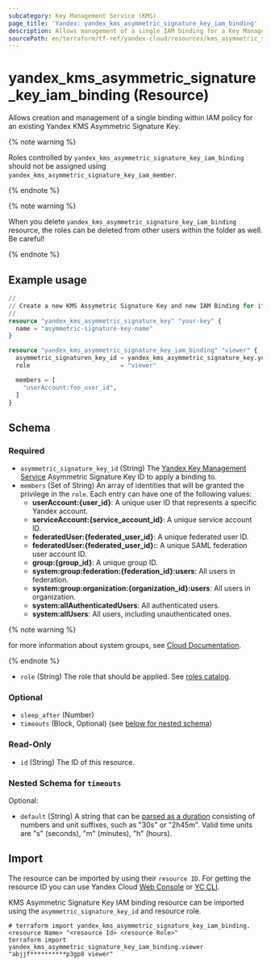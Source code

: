 ```yaml
---
subcategory: Key Management Service (KMS)
page_title: 'Yandex: yandex_kms_asymmetric_signature_key_iam_binding'
description: Allows management of a single IAM binding for a Key Management Service.
sourcePath: en/terraform/tf-ref/yandex-cloud/resources/kms_asymmetric_signature_key_iam_binding.md
---
```


# yandex_kms_asymmetric_signature_key_iam_binding (Resource)

Allows creation and management of a single binding within IAM policy for an existing Yandex KMS Asymmetric Signature Key.

{% note warning %}

Roles controlled by `yandex_kms_asymmetric_signature_key_iam_binding` should not be assigned using `yandex_kms_asymmetric_signature_key_iam_member`.

{% endnote %}


{% note warning %}

When you delete `yandex_kms_asymmetric_signature_key_iam_binding` resource, the roles can be deleted from other users within the folder as well. Be careful!

{% endnote %}


## Example usage

```terraform
//
// Create a new KMS Assymetric Signature Key and new IAM Binding for it.
//
resource "yandex_kms_asymmetric_signature_key" "your-key" {
  name = "asymmetric-signature-key-name"
}

resource "yandex_kms_asymmetric_signature_key_iam_binding" "viewer" {
  asymmetric_signaturen_key_id = yandex_kms_asymmetric_signature_key.your-key.id
  role                         = "viewer"

  members = [
    "userAccount:foo_user_id",
  ]
}
```

<!-- schema generated by tfplugindocs -->
## Schema

### Required

- `asymmetric_signature_key_id` (String) The [Yandex Key Management Service](https://yandex.cloud/docs/kms/) Asymmetric Signature Key ID to apply a binding to.
- `members` (Set of String) An array of identities that will be granted the privilege in the `role`. Each entry can have one of the following values:
  * **userAccount:{user_id}**: A unique user ID that represents a specific Yandex account.
  * **serviceAccount:{service_account_id}**: A unique service account ID.
  * **federatedUser:{federated_user_id}**: A unique federated user ID.
  * **federatedUser:{federated_user_id}:**: A unique SAML federation user account ID.
  * **group:{group_id}**: A unique group ID.
  * **system:group:federation:{federation_id}:users**: All users in federation.
  * **system:group:organization:{organization_id}:users**: All users in organization.
  * **system:allAuthenticatedUsers**: All authenticated users.
  * **system:allUsers**: All users, including unauthenticated ones.

{% note warning %}

for more information about system groups, see [Cloud Documentation](https://yandex.cloud/docs/iam/concepts/access-control/system-group).

{% endnote %}

- `role` (String) The role that should be applied. See [roles catalog](https://yandex.cloud/docs/iam/roles-reference).

### Optional

- `sleep_after` (Number)
- `timeouts` (Block, Optional) (see [below for nested schema](#nestedblock--timeouts))

### Read-Only

- `id` (String) The ID of this resource.

<a id="nestedblock--timeouts"></a>
### Nested Schema for `timeouts`

Optional:

- `default` (String) A string that can be [parsed as a duration](https://pkg.go.dev/time#ParseDuration) consisting of numbers and unit suffixes, such as "30s" or "2h45m". Valid time units are "s" (seconds), "m" (minutes), "h" (hours).

## Import

The resource can be imported by using their `resource ID`. For getting the resource ID you can use Yandex Cloud [Web Console](https://console.yandex.cloud) or [YC CLI](https://yandex.cloud/docs/cli/quickstart).

KMS Asymmetric Signature Key IAM binding resource can be imported using the `asymmetric_signature_key_id` and resource role.

```shell
# terraform import yandex_kms_asymmetric_signature_key_iam_binding.<resource Name> "<resource Id> <resource Role>"
terraform import yandex_kms_asymmetric_signature_key_iam_binding.viewer "abjjf**********p3gp8 viewer"
```

